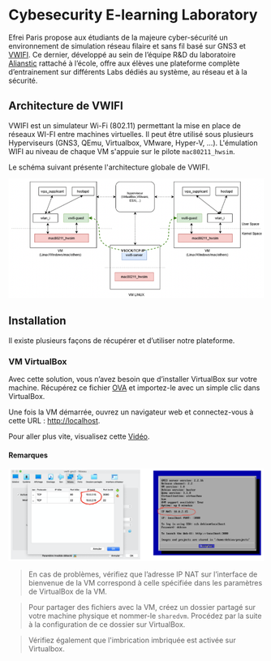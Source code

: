 # Cybesecurity E-learning Laboratory

Efrei Paris propose aux étudiants de la majeure cyber-sécurité un environnement de simulation réseau filaire et sans fil basé sur GNS3 et [VWIFI](https://github.com/Raizo62/vwifi). Ce dernier, développé au sein de l’équipe R&D du laboratoire [Alianstic](https://www.efrei.fr/innovation-recherche/le-laboratoire-de-recherche-allianstic/) rattaché à l’école, offre aux élèves une plateforme complète d’entrainement sur différents Labs dédiés au système, au réseau et à la sécurité.

## Architecture de VWIFI


VWIFI est un simulateur  Wi-Fi (802.11) permettant la mise en place de réseaux WI-FI entre machines virtuelles. Il peut être utilisé sous plusieurs Hyperviseurs  (GNS3, QEmu, Virtualbox, VMware, Hyper-V, ...). L'émulation WIFI au niveau de chaque VM s'appuie sur le pilote  `mac80211_hwsim`. 

Le schéma suivant présente l'architecture globale de VWIFI.

<img src="images/vwifiarchitecture.png" alt="50%" style="zoom:70%;" />

## Installation

Il existe plusieurs façons de récupérer et d’utiliser notre plateforme. 

### VM VirtualBox

Avec cette solution, vous n’avez besoin que d’installer VirtualBox sur votre machine. Récupérez ce fichier [OVA](https://efrei365net-my.sharepoint.com/:u:/g/personal/boussad_aitsalem_efrei_net/EQhWl8fPisZHuKiw_rf5bOgBWBdkAWtwzrMutZJKq2rB8A?e=oeAQPi) et importez-le avec un simple clic dans VirtualBox.

Une fois la VM démarrée, ouvrez un navigateur web et connectez-vous à cette URL : [http://localhost](http://localhost).

Pour aller plus vite, visualisez cette [Vidéo](https://efrei365net-my.sharepoint.com/:v:/g/personal/boussad_aitsalem_efrei_net/EZFIeZV2hSJPh5I7sAG4PBsBZGYqoZZQdda4-CC1Uweh6A?e=jUjKVk).

#### Remarques

<img src="images/vwifi1.png" alt="50%" style="zoom:50%;" />

> En cas de problèmes, vérifiez que l’adresse IP NAT sur l’interface de bienvenue de la VM correspond à celle spécifiée dans les paramètres de VirtualBox de la VM.

> Pour partager des fichiers avec la VM, créez un dossier partagé sur votre machine physique et nommer-le `sharedvm`. Procédez par la suite à la configuration de ce dossier sur VirtualBox.

> Vérifiez également que l'imbrication imbriquée est activée sur Virtualbox.

